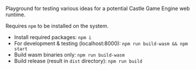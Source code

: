 Playground for testing various ideas for a potential Castle Game Engine web runtime.

Requires `npm` to be installed on the system.

- Install required packages: `npm i`
- For development & testing (localhost:8000): `npm run build-wasm && npm start`
- Build wasm binaries only: `npm run build-wasm`
- Build release (result in `dist` directory): `npm run build`
